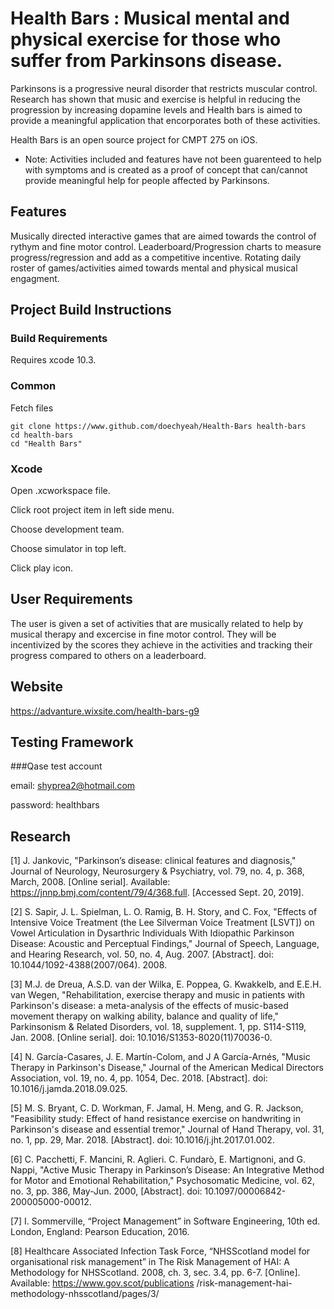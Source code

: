 # Health Bars : Musical mental and physical exercise for those who suffer from Parkinsons disease.

Parkinsons is a progressive neural disorder that restricts muscular control. Research has shown that music and exercise is helpful in reducing the progression by increasing dopamine levels and Health bars is aimed to provide a meaningful application that encorporates both of these activities.

Health Bars is an open source project for CMPT 275 on iOS.

- Note: Activities included and features have not been guarenteed to help with symptoms and is created as a proof of concept that can/cannot provide meaningful help for people affected by Parkinsons.

## Features

Musically directed interactive games that are aimed towards the control of rythym and fine motor control.
Leaderboard/Progression charts to measure progress/regression and add as a competitive incentive.
Rotating daily roster of games/activities aimed towards mental and physical musical engagment.

## Project Build Instructions

### Build Requirements
Requires xcode 10.3.

### Common

Fetch files

```
git clone https://www.github.com/doechyeah/Health-Bars health-bars
cd health-bars
cd "Health Bars"
```

### Xcode
Open .xcworkspace file.

Click root project item in left side menu.

Choose development team.

Choose simulator in top left.

Click play icon.


## User Requirements
The user is given a set of activities that are musically related to help by musical therapy and excercise in fine motor control. They will be incentivized by the scores they achieve in the activities and tracking their progress compared to others on a leaderboard.

## Website
https://advanture.wixsite.com/health-bars-g9

## Testing Framework

###Qase test account

email: shyprea2@hotmail.com

password: healthbars

## Research
[1] J. Jankovic, "Parkinson’s disease: clinical features and diagnosis," Journal of Neurology,
Neurosurgery & Psychiatry, vol. 79, no. 4, p. 368, March, 2008. [Online serial].
Available: https://jnnp.bmj.com/content/79/4/368.full. [Accessed Sept. 20, 2019].

[2] S. Sapir, J. L. Spielman, L. O. Ramig, B. H. Story, and C. Fox, "Effects of Intensive
Voice Treatment (the Lee Silverman Voice Treatment [LSVT]) on Vowel Articulation in
Dysarthric Individuals With Idiopathic Parkinson Disease: Acoustic and Perceptual
Findings," Journal of Speech, Language, and Hearing Research, vol. 50, no. 4, Aug.
2007. [Abstract]. doi: 10.1044/1092-4388(2007/064). 2008.
 
[3] M.J. de Dreua, A.S.D. van der Wilka, E. Poppea, G. Kwakkelb, and E.E.H. van Wegen,
"Rehabilitation, exercise therapy and music in patients with Parkinson's disease: a
meta-analysis of the effects of music-based movement therapy on walking ability,
balance and quality of life," Parkinsonism & Related Disorders, vol. 18, supplement. 1,
pp. S114-S119, Jan. 2008. [Online serial]. doi: 10.1016/S1353-8020(11)70036-0.

[4] N. García-Casares, J. E. Martín-Colom, and J A García-Arnés, "Music Therapy in
Parkinson's Disease," Journal of the American Medical Directors Association, vol. 19,
no. 4, pp. 1054, Dec. 2018. [Abstract]. doi: 10.1016/j.jamda.2018.09.025.

[5] M. S. Bryant, C. D. Workman, F. Jamal, H. Meng, and G. R. Jackson, "Feasibility study:
Effect of hand resistance exercise on handwriting in Parkinson's disease and essential
tremor," Journal of Hand Therapy, vol. 31, no. 1, pp. 29, Mar. 2018. [Abstract]. doi:
10.1016/j.jht.2017.01.002.

[6] C. Pacchetti, F. Mancini, R. Aglieri. C. Fundarò, E. Martignoni, and G. Nappi, "Active
Music Therapy in Parkinson’s Disease: An Integrative Method for Motor and Emotional
Rehabilitation," Psychosomatic Medicine, vol. 62, no. 3, pp. 386, May-Jun. 2000,
[Abstract]. doi: 10.1097/00006842-200005000-00012.

[7] I. Sommerville, “Project Management” in Software Engineering, 10th ed. London,
England: Pearson Education, 2016.

[8] Healthcare Associated Infection Task Force, “NHSScotland model for organisational risk
management” in The Risk Management of HAI: A Methodology for NHSScotland. 2008,
ch. 3, sec. 3.4, pp. 6-7. [Online]. Available: https://www.gov.scot/publications
/risk-management-hai-methodology-nhsscotland/pages/3/

